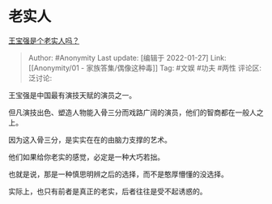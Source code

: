 # 老实人
[王宝强是个老实人吗？](https://www.zhihu.com/question/305769234/answer/1926425596)

> Author: #Anonymity
> Last update: [编辑于 2022-01-27]
> Link: [[Anonymity/01 - 家族答集/偶像这种毒]]
> Tag: #文娱 #功夫 #两性
> 评论区:
> 泛讨论:

王宝强是中国最有演技天赋的演员之一。

但凡演技出色、塑造人物能入骨三分而戏路广阔的演员，他们的智商都在一般人之上。

因为这入骨三分，是实实在在的由脑力支撑的艺术。

他们如果给你老实的感觉，必定是一种大巧若拙。

也就是说，那是一种慎思明辨之后的选择，而不是憨厚懵懂的没选择。

实际上，也只有前者是真正的老实，后者往往是受不起诱惑的。

